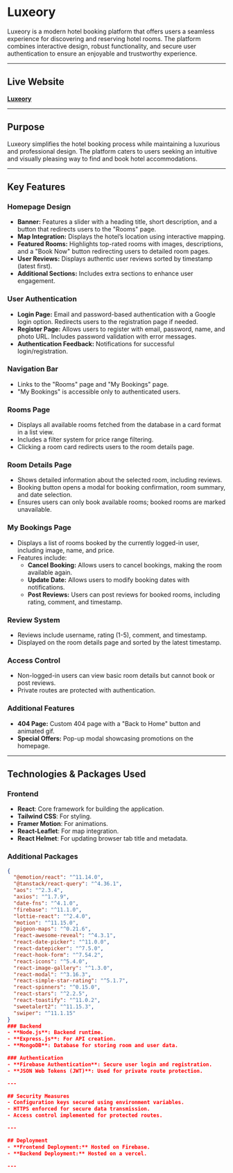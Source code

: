 # Luxeory

Luxeory is a modern hotel booking platform that offers users a seamless experience for discovering and reserving hotel rooms. The platform combines interactive design, robust functionality, and secure user authentication to ensure an enjoyable and trustworthy experience.

---

## Live Website
**[Luxeory](https://luxeory-96d49.web.app/)**

---

## Purpose
Luxeory simplifies the hotel booking process while maintaining a luxurious and professional design. The platform caters to users seeking an intuitive and visually pleasing way to find and book hotel accommodations.

---

## Key Features

### Homepage Design
- **Banner:** Features a slider with a heading title, short description, and a button that redirects users to the "Rooms" page.
- **Map Integration:** Displays the hotel’s location using interactive mapping.
- **Featured Rooms:** Highlights top-rated rooms with images, descriptions, and a "Book Now" button redirecting users to detailed room pages.
- **User Reviews:** Displays authentic user reviews sorted by timestamp (latest first).
- **Additional Sections:** Includes extra sections to enhance user engagement.

### User Authentication
- **Login Page:** Email and password-based authentication with a Google login option. Redirects users to the registration page if needed.
- **Register Page:** Allows users to register with email, password, name, and photo URL. Includes password validation with error messages.
- **Authentication Feedback:** Notifications for successful login/registration.

### Navigation Bar
- Links to the "Rooms" page and "My Bookings" page.
- "My Bookings" is accessible only to authenticated users.

### Rooms Page
- Displays all available rooms fetched from the database in a card format in a list view.
- Includes a filter system for price range filtering.
- Clicking a room card redirects users to the room details page.

### Room Details Page
- Shows detailed information about the selected room, including reviews.
- Booking button opens a modal for booking confirmation, room summary, and date selection.
- Ensures users can only book available rooms; booked rooms are marked unavailable.

### My Bookings Page
- Displays a list of rooms booked by the currently logged-in user, including image, name, and price.
- Features include:
  - **Cancel Booking:** Allows users to cancel bookings, making the room available again.
  - **Update Date:** Allows users to modify booking dates with notifications.
  - **Post Reviews:** Users can post reviews for booked rooms, including rating, comment, and timestamp.

### Review System
- Reviews include username, rating (1-5), comment, and timestamp.
- Displayed on the room details page and sorted by the latest timestamp.

### Access Control
- Non-logged-in users can view basic room details but cannot book or post reviews.
- Private routes are protected with authentication.

### Additional Features
- **404 Page:** Custom 404 page with a "Back to Home" button and animated gif.
- **Special Offers:** Pop-up modal showcasing promotions on the homepage.

---

## Technologies & Packages Used

### Frontend
- **React**: Core framework for building the application.
- **Tailwind CSS**: For styling.
- **Framer Motion**: For animations.
- **React-Leaflet**: For map integration.
- **React Helmet**: For updating browser tab title and metadata.
### Additional Packages
```json
{
  "@emotion/react": "^11.14.0",
  "@tanstack/react-query": "^4.36.1",
  "aos": "^2.3.4",
  "axios": "^1.7.9",
  "date-fns": "^4.1.0",
  "firebase": "^11.1.0",
  "lottie-react": "^2.4.0",
  "motion": "^11.15.0",
  "pigeon-maps": "^0.21.6",
  "react-awesome-reveal": "^4.3.1",
  "react-date-picker": "^11.0.0",
  "react-datepicker": "^7.5.0",
  "react-hook-form": "^7.54.2",
  "react-icons": "^5.4.0",
  "react-image-gallery": "^1.3.0",
  "react-modal": "^3.16.3",
  "react-simple-star-rating": "^5.1.7",
  "react-spinners": "^0.15.0",
  "react-stars": "^2.2.5",
  "react-toastify": "^11.0.2",
  "sweetalert2": "^11.15.3",
  "swiper": "^11.1.15"
}
### Backend
- **Node.js**: Backend runtime.
- **Express.js**: For API creation.
- **MongoDB**: Database for storing room and user data.

### Authentication
- **Firebase Authentication**: Secure user login and registration.
- **JSON Web Tokens (JWT)**: Used for private route protection.

---

## Security Measures
- Configuration keys secured using environment variables.
- HTTPS enforced for secure data transmission.
- Access control implemented for protected routes.

---

## Deployment
- **Frontend Deployment:** Hosted on Firebase.
- **Backend Deployment:** Hosted on a vercel.

---

